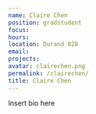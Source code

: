 ```yaml
---
name: Claire Chen
position: gradstudent
focus:
hours:
location: Durand 028
email:
projects:
avatar: clairechen.png
permalink: /clairechen/
title: Claire Chen
---
```


Insert bio here